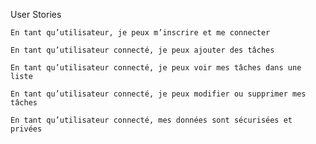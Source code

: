 User Stories

    En tant qu’utilisateur, je peux m’inscrire et me connecter

    En tant qu’utilisateur connecté, je peux ajouter des tâches

    En tant qu’utilisateur connecté, je peux voir mes tâches dans une liste

    En tant qu’utilisateur connecté, je peux modifier ou supprimer mes tâches

    En tant qu’utilisateur connecté, mes données sont sécurisées et privées
